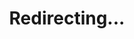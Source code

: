 ---
title: Redirecting...
layout: redirect
sitemap: false
permalink: /Finland
redirect_to: /FIN/
---